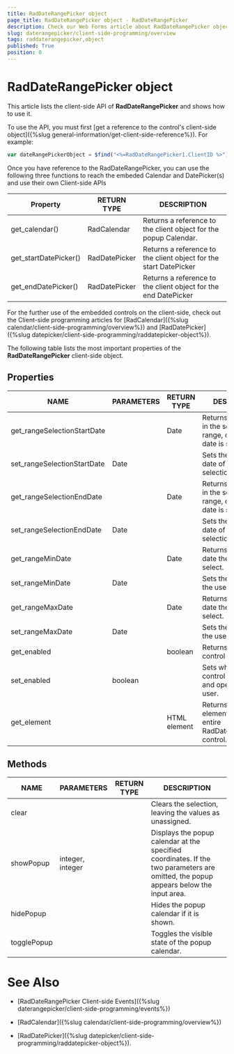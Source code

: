 ```yaml
---
title: RadDateRangePicker object
page_title: RadDateRangePicker object - RadDateRangePicker
description: Check our Web Forms article about RadDateRangePicker object.
slug: daterangepicker/client-side-programming/overview
tags: raddaterangepicker,object
published: True
position: 0
---
```


# RadDateRangePicker object

This article lists the client-side API of **RadDateRangePicker** and shows how to use it.

To use the API, you must first [get a reference to the control's client-side object]({%slug general-information/get-client-side-reference%}). For example:

````JavaScript
var dateRangePickerObject = $find("<%=RadDateRangePicker1.ClientID %>");
````

Once you have reference to the RadDateRangePicker, you can use the following three functions to reach the embeded Calendar and DatePicker(s) and use their own Client-side APIs

| Property              | RETURN TYPE   | DESCRIPTION                                                            |
|-----------------------|---------------|------------------------------------------------------------------------|
| get_calendar()        | RadCalendar   | Returns   a reference to the client object for the popup Calendar.     |
| get_startDatePicker() | RadDatePicker | Returns   a reference to the client object for the start DatePicker |
| get_endDatePicker()   | RadDatePicker | Returns   a reference to the client object for the end DatePicker   |

For the further use of the embedded controls on the client-side, check out the Client-side programming articles for [RadCalendar]({%slug calendar/client-side-programming/overview%}) and [RadDatePicker]({%slug datepicker/client-side-programming/raddatepicker-object%}).


The following table lists the most important properties of the **RadDateRangePicker** client-side object.

## Properties

| NAME                        | PARAMETERS | RETURN TYPE    | DESCRIPTION                                                                     |
|-----------------------------|------------|----------------|---------------------------------------------------------------------------------|
| get_rangeSelectionStartDate |            | Date           | Returns   the first date in the selected range, or null if no date is selected. |
| set_rangeSelectionStartDate | Date       |                | Sets   the first/start date of the range selection.                             |
| get_rangeSelectionEndDate   |            | Date           | Returns the last date in the selected range, or null if no date is   selected.  |
| set_rangeSelectionEndDate   | Date       |                | Sets   the last/end date of the range selection.                                |
| get_rangeMinDate           |            | Date           | Returns   the earliest date the user can select.                                |
| set_rangeMinDate           | Date       |                | Sets   the earliest date the user can select.                                   |
| get_rangeMaxDate           |            | Date           | Returns   the latest date the user can select.                                  |
| set_rangeMaxDate           | Date       |                | Sets   the latest date the user can select.                                     |
| get_enabled                 |            | boolean        | Returns   whether the control is enabled.                                       |
| set_enabled                 | boolean    |                | Sets   whether the control is enabled and operable by the user.                 |
| get_element                 |            | HTML   element | Returns   the DOM element for the entire RadDateRangePicker control. 

## Methods

| NAME        | PARAMETERS       | RETURN TYPE | DESCRIPTION                                                                                                                                              |
|-------------|------------------|-------------|----------------------------------------------------------------------------------------------------------------------------------------------------------|
| clear       |                  |             | Clears the selection, leaving the values as unassigned.                                                                                                   |
| showPopup   | integer, integer |             | Displays the popup calendar at the specified coordinates. If the two parameters are omitted, the popup appears below the input area. |
| hidePopup   |                  |             | Hides the popup calendar if it is shown.                                                                                                               |
| togglePopup |                  |             | Toggles the visible state of the popup calendar.                                                                                                         |


# See Also

 * [RadDateRangePicker Client-side Events]({%slug daterangepicker/client-side-programming/events%})

 * [RadCalendar]({%slug calendar/client-side-programming/overview%})
 
 * [RadDatePicker]({%slug datepicker/client-side-programming/raddatepicker-object%}).


